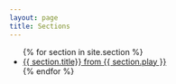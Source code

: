 ```yaml
---
layout: page
title: Sections
---
```


<ul class="section-list">
  {% for section in site.section %}
    <li class="section-list-item">
      <a href="{{ section.url }}">{{ section.title}} from {{ section.play }}</a>
    </li>
  {% endfor %}
</ul>
